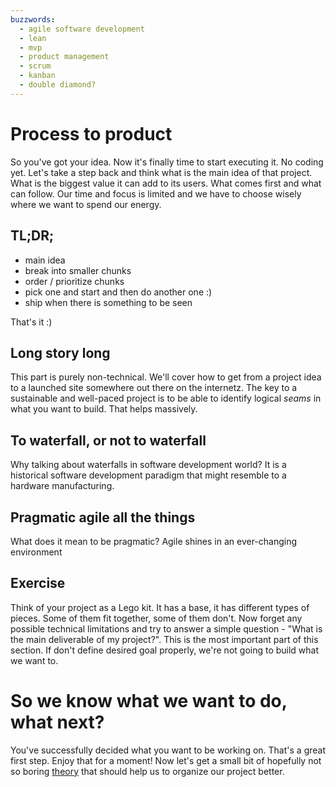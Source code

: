 ```yaml
---
buzzwords:
  - agile software development
  - lean
  - mvp
  - product management
  - scrum
  - kanban
  - double diamond?
---
```


# Process to product

So you've got your idea. Now it's finally time to start executing it. No coding yet. Let's take a step back and think what is the main idea of that project. What is the biggest value it can add to its users. What comes first and what can follow. Our time and focus is limited and we have to choose wisely where we want to spend our energy.

## TL;DR;
- main idea
- break into smaller chunks
- order / prioritize chunks
- pick one and start and then do another one :)
- ship when there is something to be seen

That's it :)

## Long story long
This part is purely non-technical. We'll cover how to get from a project idea to a launched site somewhere out there on the internetz. The key to a sustainable and well-paced project is to be able to identify logical _seams_ in what you want to build. That helps massively.


## To waterfall, or not to waterfall
Why talking about waterfalls in software development world? It is a historical software development paradigm that might resemble to a hardware manufacturing. 

## Pragmatic agile all the things
What does it mean to be pragmatic?
Agile shines in an ever-changing environment


## Exercise
Think of your project as a Lego kit. It has a base, it has different types of pieces. Some of them fit together, some of them don't. Now forget any possible technical limitations and try to answer a simple question - "What is the main deliverable of my project?". This is the most important part of this section. If don't define desired goal properly, we're not going to build what we want to.

# So we know what we want to do, what next?
You've successfully decided what you want to be working on. That's a great first step. Enjoy that for a moment!
Now let's get a small bit of hopefully not so boring [theory](../sdlc) that should help us to organize our project better.